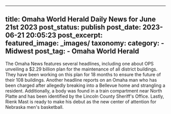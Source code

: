 
---
title: Omaha World Herald Daily News for June 21st 2023 
post_status: publish
post_date: 2023-06-21 20:05:23 
post_excerpt:  
featured_image: _images/ 
taxonomy:
    category:
        - Midwest 
    post_tag:
        - Omaha World Herald 
---

The Omaha News features several headlines, including one about OPS unveiling a $2.29 billion plan for the maintenance of all district buildings. They have been working on this plan for 18 months to ensure the future of their 108 buildings. Another headline reports on an Omaha man who has been charged after allegedly breaking into a Bellevue home and strangling a resident. Additionally, a body was found in a train compartment near North Platte and has been identified by the Lincoln County Sheriff&#39;s Office. Lastly, Rienk Mast is ready to make his debut as the new center of attention for Nebraska men&#39;s basketball. 
